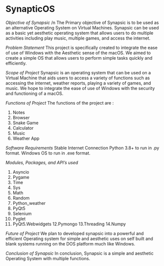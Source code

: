 # SynapticOS
*Objective of Synapsic* /n
The Primary objective of Synapsic is to be used as an
alternative Operating System on Virtual Machines. Synapsic
can be used as a basic yet aesthetic operating system that
allows users to do multiple activities including play music,
multiple games, and access the internet.

*Problem Statement*
This project is specifically created to integrate the ease of use of
Windows with the Aesthetic sense of the macOS. We aimed to
create a simple OS that allows users to perform simple tasks
quickly and efficiently.

*Scope of Project*
Synapsic is an operating system that can be used on a Virtual
Machine that aids users to access a variety of functions such as
accessing the internet, weather reports, playing a variety of
games, and music. We hope to integrate the ease of use of
Windows with the security and functioning of a macOS.

*Functions of Project*
The functions of the project are :
1. Notes
2. Browser
3. Snake Game
4. Calculator
5. Music
6. Weather App

*Software Requirements*
Stable Internet Connection
Python 3.8+ to run in .py format.
Windows OS to run in .exe format.

*Modules, Packages, and API’s used*
1. Asyncio
2. Pygame
3. Time
4. Sys
5. Math
6. Random
7. Python_weather
8. PyQt5
9. Selenium
10. Pyglet
11. PyQt5.Webwidgets
12.Pymongo
13.Threading
14.Numpy

*Future of Project*
We plan to developed synapsic into a powerful and efficient
Operating system for simple and aesthetic uses on self built
and blank systems running on the DOS platform much like
Windows.

*Conclusion of Synapsic*
In conclusion, Synapsic is a simple and aesthetic Operating
System with multiple functions.
